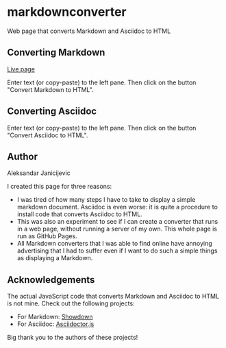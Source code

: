 # markdownconverter

Web page that converts Markdown and Asciidoc to HTML

## Converting Markdown

[Live page](https://ajanicij.github.io/markdownconverter/)

Enter text (or copy-paste) to the left pane. Then click on the
button "Convert Markdown to HTML".

## Converting Asciidoc

Enter text (or copy-paste) to the left pane. Then click on the
button "Convert Asciidoc to HTML".

## Author

Aleksandar Janicijevic

I created this page for three reasons:

- I was tired of how many steps I have to take to display a simple
  markdown document. Asciidoc is even worse: it is quite a procedure
  to install code that converts Asciidoc to HTML.
- This was also an experiment to see if I can create a converter that
  runs in a web page, without running a server of my own. This whole
  page is run as GitHub Pages.
- All Markdown converters that I was able to find online have
  annoying advertising that I had to suffer even if I want to do such
  a simple things as displaying a Markdown.

## Acknowledgements

The actual JavaScript code that converts Markdown and Asciidoc to HTML
is not mine. Check out the following projects:

- For Markdown: [Showdown](https://showdownjs.com/)
- For Asciidoc: [Asciidoctor.js](https://docs.asciidoctor.org/asciidoctor.js/latest/)

Big thank you to the authors of these projects!
